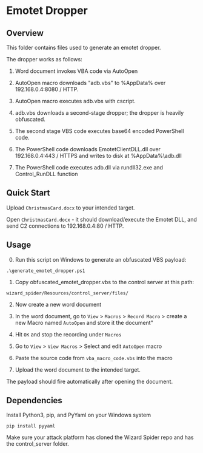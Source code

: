 # Emotet Dropper

## Overview

This folder contains files used to generate an emotet dropper.

The dropper works as follows:

1. Word document invokes VBA code via AutoOpen

2. AutoOpen macro downloads "adb.vbs" to %AppData% over 192.168.0.4:8080 / HTTP.

3. AutoOpen macro executes adb.vbs with cscript.

4. adb.vbs downloads a second-stage dropper; the dropper is heavily obfuscated.

5. The second stage VBS code executes base64 encoded PowerShell code.

6. The PowerShell code downloads EmotetClientDLL.dll over 192.168.0.4:443 / HTTPS and writes to disk at %AppData%\adb.dll

7. The PowerShell code executes adb.dll via rundll32.exe and Control_RunDLL function

## Quick Start

Upload `ChristmasCard.docx` to your intended target.

Open `ChristmasCard.docx` - it should download/execute the Emotet DLL, and send C2 connections to 192.168.0.4:80 / HTTP.

## Usage

0. Run this script on Windows to generate an obfuscated VBS payload:

```
.\generate_emotet_dropper.ps1
```

1. Copy obfuscated_emotet_dropper.vbs to the control server at this path:

```
wizard_spider/Resources/control_server/files/
```

2. Now create a new word document

3. In the word document, go to `View` > `Macros` > `Record Macro` > create a new Macro named `AutoOpen` and store it the document"

4. Hit `OK` and stop the recording under `Macros`

5. Go to `View` > `View Macros` > Select and edit `AutoOpen` macro

6. Paste the source code from `vba_macro_code.vbs` into the macro

7. Upload the word document to the intended target.

The payload should fire automatically after opening the document.

## Dependencies

Install Python3, pip, and PyYaml on your Windows system

```
pip install pyyaml
```

Make sure your attack platform has cloned the Wizard Spider repo and has the control_server folder.
